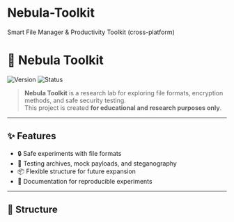# Nebula-Toolkit
Smart File Manager &amp; Productivity Toolkit (cross-platform)

# 🌌 Nebula Toolkit


![Version](https://img.shields.io/badge/version-0.1.0-blue)
![Status](https://img.shields.io/badge/status-experimental-orange)

> **Nebula Toolkit** is a research lab for exploring file formats, encryption methods, and safe security testing.  
> This project is created **for educational and research purposes only**.

---

## ✨ Features
- 🔒 Safe experiments with file formats  
- 🧪 Testing archives, mock payloads, and steganography  
- 📦 Flexible structure for future expansion  
- 📑 Documentation for reproducible experiments  

---

## 📂 Structure
